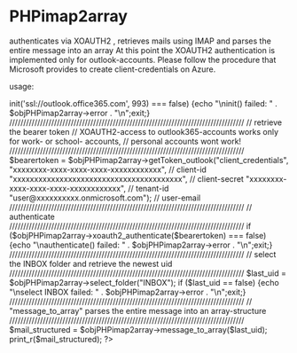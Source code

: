 # PHPimap2array
authenticates via XOAUTH2 , retrieves mails using IMAP and parses the entire message into an array 
At this point the XOAUTH2 authentication is implemented only for outlook-accounts.
Please follow the procedure that Microsoft provides to create client-credentials on Azure.

usage:
<?php
include_once "PHPimap2array.php";

////////////////////////////////////////////////////////////////////////////////////
// create and init the object
////////////////////////////////////////////////////////////////////////////////////
$objPHPimap2array = new PHPimap2array();
if ($objPHPimap2array->init('ssl://outlook.office365.com', 993) === false)
{echo "\ninit() failed: " . $objPHPimap2array->error . "\n";exit;}


////////////////////////////////////////////////////////////////////////////////////
// retrieve the bearer token
// XOAUTH2-access to outlook365-accounts works only for work- or school- accounts,
// personal accounts wont work!
////////////////////////////////////////////////////////////////////////////////////
$bearertoken = $objPHPimap2array->getToken_outlook("client_credentials",
                        "xxxxxxxx-xxxx-xxxx-xxxx-xxxxxxxxxxxx",     // client-id
                        "xxxxxxxxxxxxxxxxxxxxxxxxxxxxxxxxxxxxxxxx", // client-secret
                        "xxxxxxxx-xxxx-xxxx-xxxx-xxxxxxxxxxxx",     // tenant-id
                        "user@xxxxxxxxxx.onmicrosoft.com");         // user-email

////////////////////////////////////////////////////////////////////////////////////
// authenticate
////////////////////////////////////////////////////////////////////////////////////
if ($objPHPimap2array->xoauth2_authenticate($bearertoken) === false)
{echo "\nauthenticate() failed: " . $objPHPimap2array->error . "\n";exit;}

////////////////////////////////////////////////////////////////////////////////////
// select the INBOX folder and retrieve the newest uid
////////////////////////////////////////////////////////////////////////////////////
$last_uid = $objPHPimap2array->select_folder("INBOX");
if ($last_uid == false)
{echo "\nselect INBOX failed: " . $objPHPimap2array->error . "\n";exit;}

////////////////////////////////////////////////////////////////////////////////////
// "message_to_array" parses the entire message into an array-structure
////////////////////////////////////////////////////////////////////////////////////
$mail_structured = $objPHPimap2array->message_to_array($last_uid);
print_r($mail_structured);
?>

